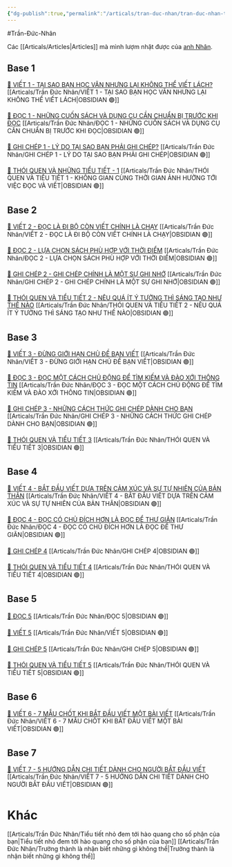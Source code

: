 ```yaml
---
{"dg-publish":true,"permalink":"/articals/tran-duc-nhan/tran-duc-nhan-tong-hop/","dgPassFrontmatter":true}
---
```


#Trần-Đức-Nhân

Các [[Articals/Articles\|Articles]] mà mình lượm nhặt được của [anh Nhân](https://www.facebook.com/ducnhan89).

## Base 1

[👑 VIẾT 1 - TẠI SAO BẠN HỌC VĂN NHƯNG LẠI KHÔNG THỂ VIẾT LÁCH?](https://www.facebook.com/groups/263482322604568/posts/266235018995965/)
[[Articals/Trần Đức Nhân/VIẾT 1 - TẠI SAO BẠN HỌC VĂN NHƯNG LẠI KHÔNG THỂ VIẾT LÁCH\|OBSIDIAN 🟣]]

[👑 ĐỌC 1 - NHỮNG CUỐN SÁCH VÀ DỤNG CỤ CẦN CHUẨN BỊ TRƯỚC KHI ĐỌC](https://www.facebook.com/groups/263482322604568/?multi_permalinks=264117355874398)
[[Articals/Trần Đức Nhân/ĐỌC 1 - NHỮNG CUỐN SÁCH VÀ DỤNG CỤ CẦN CHUẨN BỊ TRƯỚC KHI ĐỌC\|OBSIDIAN 🟣]]

[👑 GHI CHÉP 1 - LÝ DO TẠI SAO BẠN PHẢI GHI CHÉP?](https://www.facebook.com/groups/263482322604568/posts/265358605750273/)
[[Articals/Trần Đức Nhân/GHI CHÉP 1 - LÝ DO TẠI SAO BẠN PHẢI GHI CHÉP\|OBSIDIAN 🟣]]

[👑 THÓI QUEN VÀ NHỮNG TIỂU TIẾT - 1](https://www.facebook.com/groups/263482322604568/posts/267005062252294/)
[[Articals/Trần Đức Nhân/THÓI QUEN VÀ TIỂU TIẾT 1 - KHÔNG GIAN CÙNG THỜI GIAN ẢNH HƯỞNG TỚI VIỆC ĐỌC VÀ VIẾT\|OBSIDIAN 🟣]]

## Base 2

[👑 VIẾT 2 - ĐỌC LÀ ĐI BỘ CÒN VIẾT CHÍNH LÀ CHẠY](https://www.facebook.com/groups/263482322604568/posts/269262622026538/)
[[Articals/Trần Đức Nhân/VIẾT 2 - ĐỌC LÀ ĐI BỘ CÒN VIẾT CHÍNH LÀ CHẠY\|OBSIDIAN 🟣]]

[👑 ĐỌC 2 - LỰA CHỌN SÁCH PHÙ HỢP VỚI THỜI ĐIỂM](https://www.facebook.com/groups/263482322604568/posts/267882458831221/)
[[Articals/Trần Đức Nhân/ĐỌC 2 - LỰA CHỌN SÁCH PHÙ HỢP VỚI THỜI ĐIỂM\|OBSIDIAN 🟣]]

[👑 GHI CHÉP 2 - GHI CHÉP CHÍNH LÀ MỘT SỰ GHI NHỚ]()
[[Articals/Trần Đức Nhân/GHI CHÉP 2 - GHI CHÉP CHÍNH LÀ MỘT SỰ GHI NHỚ\|OBSIDIAN 🟣]]

[👑 THÓI QUEN VÀ TIỂU TIẾT 2 - NÊU QUÁ ÍT Ý TƯỞNG THÌ SÁNG TẠO NHƯ THẾ NÀO](https://www.facebook.com/groups/263482322604568/posts/269893778630089/)
[[Articals/Trần Đức Nhân/THÓI QUEN VÀ TIỂU TIẾT 2 - NÊU QUÁ ÍT Ý TƯỞNG THÌ SÁNG TẠO NHƯ THẾ NÀO\|OBSIDIAN 🟣]]

## Base 3

[👑 VIẾT 3 - ĐỪNG GIỚI HẠN CHỦ ĐỀ BẠN VIẾT](https://www.facebook.com/groups/263482322604568/posts/271389041813896/)
[[Articals/Trần Đức Nhân/VIẾT 3 - ĐỪNG GIỚI HẠN CHỦ ĐỀ BẠN VIẾT\|OBSIDIAN 🟣]]

[👑 ĐỌC 3 - ĐỌC MỘT CÁCH CHỦ ĐỘNG ĐỂ TÌM KIẾM VÀ ĐÀO XỚI THÔNG TIN](https://www.facebook.com/groups/263482322604568/posts/270457075240426/)
[[Articals/Trần Đức Nhân/ĐỌC 3 - ĐỌC MỘT CÁCH CHỦ ĐỘNG ĐỂ TÌM KIẾM VÀ ĐÀO XỚI THÔNG TIN\|OBSIDIAN 🟣]]

[👑 GHI CHÉP 3 - NHỮNG CÁCH THỨC GHI CHÉP DÀNH CHO BẠN](https://www.facebook.com/groups/263482322604568/posts/272134638406003)
[[Articals/Trần Đức Nhân/GHI CHÉP 3 - NHỮNG CÁCH THỨC GHI CHÉP DÀNH CHO BẠN\|OBSIDIAN 🟣]]

[👑 THÓI QUEN VÀ TIỂU TIẾT 3](https://www.facebook.com/groups/263482322604568/posts/272819595004174/)
[[Articals/Trần Đức Nhân/THÓI QUEN VÀ TIỂU TIẾT 3\|OBSIDIAN 🟣]]

## Base 4

[👑 VIẾT 4  - BẮT ĐẦU VIẾT DỰA TRÊN CẢM XÚC VÀ SỰ TỰ NHIÊN CỦA BẢN THÂN](https://www.facebook.com/groups/263482322604568/posts/277064084579725/)
[[Articals/Trần Đức Nhân/VIẾT 4  - BẮT ĐẦU VIẾT DỰA TRÊN CẢM XÚC VÀ SỰ TỰ NHIÊN CỦA BẢN THÂN\|OBSIDIAN 🟣]]

[👑 ĐỌC 4 - ĐỌC CÓ CHỦ ĐÍCH HƠN LÀ ĐỌC ĐỂ THƯ GIÃN](https://www.facebook.com/groups/263482322604568/posts/275008368118630/)
[[Articals/Trần Đức Nhân/ĐỌC 4 - ĐỌC CÓ CHỦ ĐÍCH HƠN LÀ ĐỌC ĐỂ THƯ GIÃN\|OBSIDIAN 🟣]]

[👑 GHI CHÉP 4](https://www.facebook.com/groups/263482322604568/posts/279527054333428/)
[[Articals/Trần Đức Nhân/GHI CHÉP 4\|OBSIDIAN 🟣]]

[👑 THÓI QUEN VÀ TIỂU TIẾT 4](https://www.facebook.com/groups/263482322604568/posts/280222467597220/)
[[Articals/Trần Đức Nhân/THÓI QUEN VÀ TIỂU TIẾT 4\|OBSIDIAN 🟣]]

## Base 5

[👑 ĐỌC 5](https://www.facebook.com/groups/263482322604568/posts/282052180747582/)
[[Articals/Trần Đức Nhân/ĐỌC 5\|OBSIDIAN 🟣]]

[👑 VIẾT 5](https://www.facebook.com/groups/263482322604568/posts/284347293851404/)
[[Articals/Trần Đức Nhân/VIẾT 5\|OBSIDIAN 🟣]]

[👑 GHI CHÉP 5](https://www.facebook.com/groups/263482322604568/posts/287891963496937/)
[[Articals/Trần Đức Nhân/GHI CHÉP 5\|OBSIDIAN 🟣]]

[👑 THÓI QUEN VÀ TIỂU TIẾT 5](https://www.facebook.com/groups/263482322604568/posts/290649989887801/)
[[Articals/Trần Đức Nhân/THÓI QUEN VÀ TIỂU TIẾT 5\|OBSIDIAN 🟣]]

## Base 6

[👑 VIẾT 6 - 7 MẪU CHỐT KHI BẮT ĐẦU VIẾT MỘT BÀI VIẾT](https://www.facebook.com/groups/263482322604568/posts/360947692858030/)
[[Articals/Trần Đức Nhân/VIẾT 6 - 7 MẪU CHỐT KHI BẮT ĐẦU VIẾT MỘT BÀI VIẾT\|OBSIDIAN 🟣]]

## Base 7

[👑 VIẾT 7 - 5 HƯỚNG DẪN CHI TIẾT DÀNH CHO NGƯỜI BẮT ĐẦU VIẾT](https://www.facebook.com/groups/263482322604568/posts/599469865672477/)
[[Articals/Trần Đức Nhân/VIẾT 7 - 5 HƯỚNG DẪN CHI TIẾT DÀNH CHO NGƯỜI BẮT ĐẦU VIẾT\|OBSIDIAN 🟣]]


# Khác
[[Articals/Trần Đức Nhân/Tiểu tiết nhỏ đem tới hào quang cho số phận của bạn\|Tiểu tiết nhỏ đem tới hào quang cho số phận của bạn]]
[[Articals/Trần Đức Nhân/Trưởng thành là nhận biết những gì không thể\|Trưởng thành là nhận biết những gì không thể]]